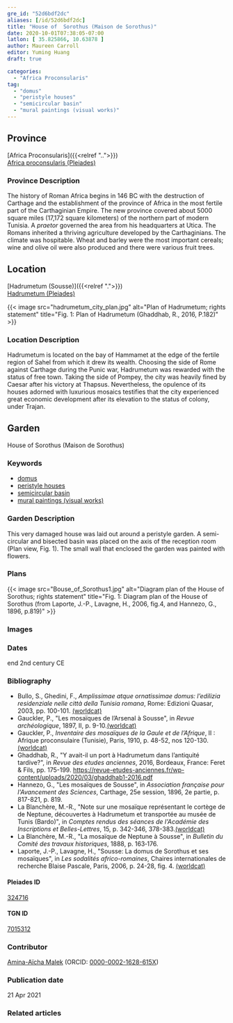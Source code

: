 ```yaml
---
gre_id: "52d6bdf2dc"
aliases: [/id/52d6bdf2dc]
title: "House of  Sorothus (Maison de Sorothus)"
date: 2020-10-01T07:38:05-07:00
latlon: [ 35.825866, 10.63878 ]
author: Maureen Carroll
editor: Yuming Huang
draft: true

categories:
  - "Africa Proconsularis"
tag:
  - "domus"
  - "peristyle houses"
  - "semicircular basin"
  - "mural paintings (visual works)"
---
```


## Province
[Africa Proconsularis]({{<relref "..">}}) \
[Africa proconsularis (Pleiades)](https://pleiades.stoa.org/places/991341)

### Province Description
The history of Roman Africa begins in 146 BC with the destruction of Carthage and the establishment of the province of Africa in the most fertile part of the Carthaginian Empire.  The new province covered about 5000 square miles (17,172 square kilometers) of the northern part of modern Tunisia.  A *praetor* governed the area from his headquarters at Utica.  The Romans inherited a thriving agriculture developed by the Carthaginians.  The climate was hospitable.  Wheat and barley were the most important cereals; wine and olive oil were also produced and there were various fruit trees.

## Location

[Hadrumetum (Sousse)]({{<relref ".">}}) \
[Hadrumetum (Pleiades)](https://pleiades.stoa.org/places/324716)

{{< image src="hadrumetum_city_plan.jpg" alt="Plan of Hadrumetum; rights statement" title="Fig. 1: Plan of Hadrumetum (Ghaddhab, R., 2016, P.182)" >}}

### Location Description
Hadrumetum is located on the bay of Hammamet at the edge of the fertile region of Sahel from which it drew its wealth.  Choosing the side of Rome against Carthage during the Punic war, Hadrumetum was rewarded with the status of free town. Taking the side of Pompey, the city was heavily fined by Caesar after his victory at Thapsus. Nevertheless, the opulence of its houses adorned with luxurious mosaics testifies that the city experienced great economic development after its elevation to the status of colony, under Trajan.

<!--## Sublocation-->

<!--
[AREA WITHIN LOCATION, LIKE “PALATINE HILL”](GEOREFERENCE LINK)
A sublocation is any area larger than an individual garden, but located within a location. I would always try to include a link to a controlled vocabulary here if possible. This ID may well be different from the Garden ID, e.g., Pompeii versus a Garden in one of the houses which has its own Pleiades ID.
-->

<!--### Sublocation Description-->

<!-- DESCRIPTION -->

## Garden
House of  Sorothus (Maison de Sorothus)

### Keywords
- [domus](http://vocab.getty.edu/page/aat/300005506)
- [peristyle houses](http://vocab.getty.edu/page/aat/300005452)
- [semicircular basin](#)
- [mural paintings (visual works)](http://vocab.getty.edu/page/aat/300033644)

<!-- [urban villas](#) -->

### Garden Description
This very damaged house was laid out around a peristyle garden. A semi-circular and bisected basin was placed on the axis of the reception room (Plan view, Fig. 1). The small wall that enclosed the garden was painted with flowers.



<!--### Maps
{{< image src="map_of_hadrementum.jpg" alt="Map of Hadrementum at hadrumetum; rights statement" title="Map: Map of Hadrementum. 1. House of Sorothus, 2. House of the arsenal and House of Vergil, 3. House of the masks, 4. House of the ostriches, 5. Balzan house, 6. House of the satyrs and of the Bacchae, 7. House at the catacomb of the Good Shepherd. (North is at the top; there is no scale.) Adapted from Amplissimae. (Rights statement)" >}}-->

### Plans


{{< image src="Bouse_of_Sorothus1.jpg" alt="Diagram plan of the House of Sorothus; rights statement" title="Fig. 1: Diagram plan of the House of Sorothus (from Laporte, J.-P., Lavagne, H., 2006, fig.4, and Hannezo, G., 1896, p.819)" >}}

### Images

<!--
{{< figure src="IMG_URL" alt="ALT_TEXT" title="CAPTION" >}}
-->

### Dates
end 2nd century CE
### Bibliography
- Bullo, S., Ghedini, F., *Amplissimae atque ornatissimae domus: l’edilizia residenziale nelle città della Tunisia romana*, Rome: Edizioni Quasar, 2003, pp. 100-101. [(worldcat)](http://www.worldcat.org/oclc/989088620)
- Gauckler, P., "Les mosaïques de l’Arsenal à Sousse", in *Revue archéologique*, 1897, II, p. 9-10.[(worldcat)](http://www.worldcat.org/oclc/5547381665)
- Gauckler, P., *Inventaire des mosaïques de la Gaule et de l’Afrique*, II : Afrique
proconsulaire (Tunisie), Paris, 1910, p. 48-52, nos 120-130.[(worldcat)](http://www.worldcat.org/oclc/488882908)
- Ghaddhab, R., "Y avait-il un port à Hadrumetum dans l’antiquité tardive?", in *Revue des etudes anciennes*, 2016, Bordeaux, France: Feret & Fils, pp. 175-199. https://revue-etudes-anciennes.fr/wp-content/uploads/2020/03/ghaddhab1-2016.pdf
- Hannezo, G., "Les mosaïques de Sousse", in *Association française pour l'Avancement des Sciences*, Carthage, 25e session, 1896, 2e partie, p. 817-821, p. 819.
- La Blanchère, M.-R., "Note sur une mosaïque représentant le cortège de de Neptune, découvertes à Hadrumetum et transportée au musée de Tunis (Bardo)", in *Comptes rendus des séances de l'Académie des Inscriptions et Belles-Lettres*, 15, p. 342-346, 378-383.[(worldcat)](http://www.worldcat.org/oclc/4649609892)
- La Blanchère, M.-R., "La mosaïque de Neptune à Sousse", in *Bulletin du Comité des travaux historiques*, 1888, p. 163‑176.
- Laporte, J.-P., Lavagne, H., "Sousse: La domus de Sorothus et ses mosaïques", in *Les sodalités africo-romaines*, Chaires internationales de recherche Blaise Pascale, Paris, 2006, p. 24-28, fig. 4.  [(worldcat)](http://www.worldcat.org/oclc/912914354)




<!--#### Periodo ID-->

<!-- [PERIODO_ID](https://pleiades.stoa.org/places/PLEIADES_ID) -->

#### Pleiades ID
[324716](https://pleiades.stoa.org/places/324716)

#### TGN ID
[7015312](http://vocab.getty.edu/page/tgn/7015312)

### Contributor
[Amina-Aïcha Malek](link) (ORCID: [0000-0002-1628-615X](https://orcid.org/0000-0002-1628-615X))

### Publication date

21 Apr 2021

### Related articles
